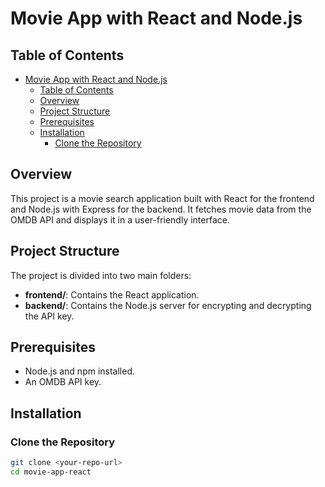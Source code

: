 # Movie App with React and Node.js

## Table of Contents
- [Movie App with React and Node.js](#movie-app-with-react-and-nodejs)
  - [Table of Contents](#table-of-contents)
  - [Overview](#overview)
  - [Project Structure](#project-structure)
  - [Prerequisites](#prerequisites)
  - [Installation](#installation)
    - [Clone the Repository](#clone-the-repository)

## Overview
This project is a movie search application built with React for the frontend and Node.js with Express for the backend. It fetches movie data from the OMDB API and displays it in a user-friendly interface.

## Project Structure
The project is divided into two main folders:
- **frontend/**: Contains the React application.
- **backend/**: Contains the Node.js server for encrypting and decrypting the API key.

## Prerequisites
- Node.js and npm installed.
- An OMDB API key.

## Installation

### Clone the Repository
```bash
git clone <your-repo-url>
cd movie-app-react

